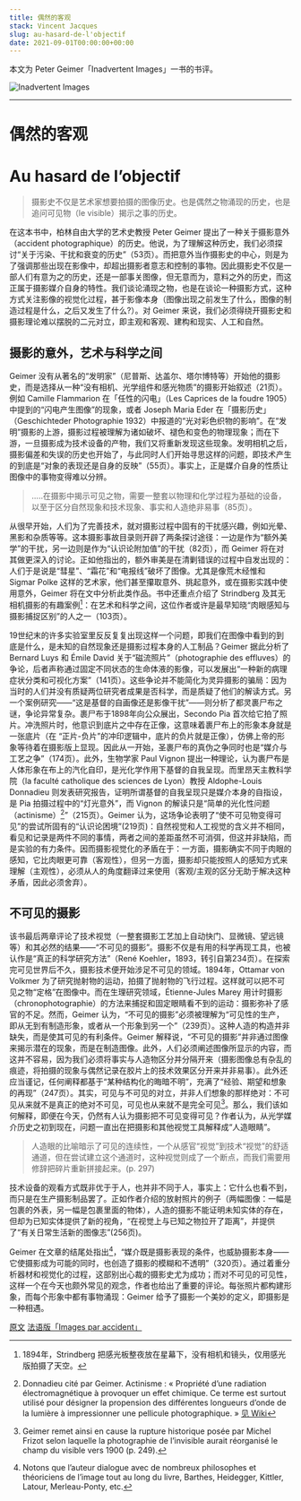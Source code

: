 ```yaml
---
title: 偶然的客观
stack: Vincent Jacques
slug: au-hasard-de-l'objectif
date: 2021-09-01T00:00:00+00:00
---
```


本文为 Peter Geimer「Inadvertent Images」一书的书评。

![Inadvertent Images](https://img9.doubanio.com/view/subject/l/public/s30596920.jpg)

---

# 偶然的客观  
# Au hasard de l’objectif

> 摄影史不仅是艺术家想要拍摄的图像历史。也是偶然之物涌现的历史，也是追问可见物（le visible）揭示之事的历史。

在这本书中，柏林自由大学的艺术史教授 Peter Geimer 提出了一种关于摄影意外（accident photographique）的历史。他说，为了理解这种历史，我们必须探讨“关于污染、干扰和衰变的历史”（53页）。而把意外当作摄影史的中心，则是为了强调那些出现在影像中，却超出摄影者意志和控制的事物。因此摄影史不仅是一部人们有意为之的历史，还是一部事关图像，但无意而为，意料之外的历史，而这正属于摄影媒介自身的特性。我们谈论涌现之物，也是在谈论一种摄影方式，这种方式关注影像的视觉化过程，甚于影像本身（图像出现之前发生了什么，图像的制造过程是什么，之后又发生了什么?）。对 Geimer 来说，我们必须得绕开摄影史和摄影理论难以摆脱的二元对立，即主观和客观、建构和现实、人工和自然。

## 摄影的意外，艺术与科学之间

Geimer 没有从著名的“发明家”（尼普斯、达盖尔、塔尔博特等）开始他的摄影史，而是选择从一种“没有相机、光学组件和感光物质”的摄影开始叙述（21页）。例如 Camille Flammarion 在「任性的闪电」（Les Caprices de la foudre 1905）中提到的“闪电产生图像”的现象，或者 Joseph Maria Eder 在「摄影历史」（Geschichteder Photographie 1932）中报道的“光对彩色织物的影响”。在“发明”摄影的上游，摄影过程被理解为诸如破坏、褪色和变色的物理现象；而在下游，一旦摄影成为技术设备的产物，我们又将重新发现这些现象。发明相机之后，摄影偏差和失误的历史也开始了，与此同时人们开始寻思这样的问题，即技术产生的到底是“对象的表现还是自身的反映”（55页）。事实上，正是媒介自身的性质让图像中的事物变得难以分辨。


> .....在摄影中揭示可见之物，需要一整套以物理和化学过程为基础的设备，以至于区分自然现象和技术现象、事实和人造绝非易事（85页）。

从很早开始，人们为了完善技术，就对摄影过程中固有的干扰感兴趣，例如光晕、黑影和杂质等等。这本摄影事故目录则开辟了两条探讨途径：一边是作为“额外美学”的干扰，另一边则是作为“认识论附加值”的干扰（82页），而 Geimer 将在对其做更深入的讨论。正如他指出的，额外审美是在清剿错误的过程中自发出现的：人们于是说是“彗星”、“霜花”和“电报线”破坏了图像。尤其是像荒木经惟和 Sigmar Polke 这样的艺术家，他们甚至攥取意外、挑起意外，或在摄影实践中使用意外，Geimer 将在文中分析此类作品。书中还重点介绍了 Strindberg 及其无相机摄影的有趣案例[^1]：在艺术和科学之间，这位作者或许是最早知晓“肉眼感知与摄影捕捉区别”的人之一（103页）。

19世纪末的许多实验室里反反复复出现这样一个问题，即我们在图像中看到的到底是什么，是未知的自然现象还是摄影过程本身的人工制品？Geimer 据此分析了Bernard Luys 和 Émile David 关于“磁流照片”（photographie des effluves）的争论，后者声称通过固定不同状态的生命体液的影像，可以发展出“一种新的病理症状分类和可视化方案”（141页）。这些争论并不能简化为灵异摄影的骗局：因为当时的人们并没有质疑两位研究者成果是否科学，而是质疑了他们的解读方式。另一个案例研究——“这是基督的自画像还是影像干扰”——则分析了都灵裹尸布之谜，争论异常复杂。裹尸布于1898年向公众展出，Secondo Pia 首次给它拍了照片。冲洗照片时，他意识到底片之中存在正像，这意味着裹尸布上的形象本身就是一张底片（在 “正片-负片”的冲印逻辑中，底片的负片就是正像），仿佛上帝的形象等待着在摄影版上显现。因此从一开始，圣裹尸布的真伪之争同时也是“媒介与工艺之争”（174页）。此外，生物学家 Paul Vignon 提出一种理论，认为裹尸布是人体形象在布上的汽化自印，是光化学作用下基督的自我呈现。而里昂天主教科学院（la faculté catholique des sciences de Lyon）教授 Aldophe-Louis Donnadieu 则发表研究报告，证明所谓基督的自我呈现只是媒介本身的自指设，是 Pia 拍摄过程中的“灯光意外”，而 Vignon 的解读只是“简单的光化性问题（actinisme）[^2]”（215页）。Geimer 认为，这场争论表明了“使不可见物变得可见”的尝试所固有的“认识论困境”(219页)：自然视觉和人工视觉的含义并不相同，看见和记录是两件不同的事情，两者之间的差距虽然不可消弭，但这并非缺陷，而是实验的有力条件。因而摄影视觉化的矛盾在于：一方面，摄影确实不同于肉眼的感知，它比肉眼更可靠（客观性），但另一方面，摄影却只能按照人的感知方式来理解（主观性），必须从人的角度翻译过来使用（客观/主观的区分无助于解决这种矛盾，因此必须舍弃）。

## 不可见的摄影

该书最后两章评论了技术视觉（一整套摄影工艺加上自动快门、显微镜、望远镜等）和其必然的结果——“不可见的摄影”。摄影不仅是有用的科学再现工具，也被认作是“真正的科学研究方法”（René Koehler，1893，转引自第234页）。在探索完可见世界后不久，摄影技术便开始涉足不可见的领域。1894年，Ottamar von Volkmer 为了研究抛射物的运动，拍摄了抛射物的飞行过程。这样就可以把不可见之物“定格”在图像中。而在生理研究领域，Étienne-Jules Marey 用计时摄影（chronophotographie）的方法来捕捉和固定眼睛看不到的运动：摄影弥补了感官的不足。然而，Geimer 认为，“不可见的摄影”必须被理解为“可见性的生产，即从无到有制造形象，或者从一个形象到另一个”（239页）。这种人造的构造并非缺失，而是使其可见的有利条件。Geimer 解释说，“不可见的摄影”并非通过图像来揭示潜在的现象，而是在制造图像。此外，人们必须阐述图像所显示的内容，而这并不容易，因为我们必须将事实与人造物区分并分隔开来（摄影图像总有杂乱的痕迹，将拍摄的现象与偶然记录在胶片上的技术效果区分开来并非易事）。此外还应当谨记，任何阐释都基于“某种结构化的晦暗不明”，充满了“经验、期望和想象的再现”（247页）。其实，可见与不可见的对立，并非人们想象的那样绝对：不可见从来就不是真正的绝对不可见，可见也从来就不是完全可见[^3]。那么，我们该如何解释，即便在今天，仍然有人认为摄影把不可见变得可见？作者认为，从光学媒介历史之初到现在，问题一直出在把摄影和其他视觉工具解释成“人造眼睛”。

> 人造眼的比喻暗示了可见的连续性，一个从感官“视觉”到技术“视觉”的舒适通道，但在尝试建立这个通道时，这种视觉则成了一个断点，而我们需要用修辞把碎片重新拼接起来。(p. 297)

技术设备的观看方式既非优于于人，也并非不同于人，事实上：它什么也看不到，而只是在生产摄影制品罢了。正如作者介绍的放射照片的例子（两幅图像：一幅是包裹的外表，另一幅是包裹里面的物体），人造的摄影不能证明未知实体的存在，但却为已知实体提供了新的视角，“在视觉上与已知之物拉开了距离”，并提供了“有关日常生活新的图像志”(256页)。

Geimer 在文章的结尾处指出[^4]，“媒介既是摄影表现的条件，也威胁摄影本身——它使摄影成为可能的同时，也创造了摄影的模糊和不透明”（320页）。通过着重分析器材和视觉化的过程，这部别出心裁的摄影史尤为成功；而对不可见的可见性，这样一个在今天也颇外常见的观念，作者也给出了重要的评论。每张照片都构建形象，而每个形象中都有事物涌现：Geimer 给予了摄影一个美妙的定义，即摄影是一种相遇。


[^1]: 1894年，Strindberg 把感光板整夜放在星幕下，没有相机和镜头，仅用感光版拍摄了天空。

[^2]: Donnadieu cité par Geimer. Actinisme : « Propriété d’une radiation électromagnétique à provoquer un effet chimique. Ce terme est surtout utilisé pour désigner la propension des différentes longueurs d’onde de la lumière à impressionner une pellicule photographique. » [见 Wiki](https://fr.wikipedia.org/wiki/Actinisme)

[^3]: Geimer remet ainsi en cause la rupture historique posée par Michel Frizot selon laquelle la photographie de l’invisible aurait réorganisé le champ du visible vers 1900 (p. 249).

[^4]: Notons que l’auteur dialogue avec de nombreux philosophes et théoriciens de l’image tout au long du livre, Barthes, Heidegger, Kittler, Latour, Merleau-Ponty, etc.

[原文](https://laviedesidees.fr/Peter-Geimer-Images-accident-histoire-surgissements-photographiques.html)
[法语版「Images par accident」](https://www.lespressesdureel.com/ouvrage.php?id=6134)